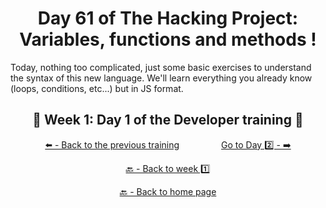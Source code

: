 <h1 align="center">Day 61 of The Hacking Project: Variables, functions and methods !</h1>

Today, nothing too complicated, just some basic exercises to understand the syntax of this new language. We'll learn everything you already know (loops, conditions, etc...) but in JS format.

<h2 align="center">🎉 Week 1: Day 1 of the Developer training 🎉</h2>

<div align="center">

  [⬅️ - Back to the previous training](https://github.com/BenjaminCharmes/THP_FullStack)
  &nbsp;&nbsp;&nbsp;&nbsp;&nbsp;&nbsp;&nbsp;&nbsp;&nbsp;&nbsp;&nbsp;&nbsp;&nbsp;&nbsp;&nbsp;
  [Go to Day 2️⃣ - ➡️](https://github.com/BenjaminCharmes/THP_Developer/tree/main/Week_1/Day_2)

</div>

<div align="center">

  [🔙 - Back to week 1️⃣](https://github.com/BenjaminCharmes/THP_Developer/tree/main/Week_1)

  [🔙 - Back to home page](https://github.com/BenjaminCharmes/THP_Developer)

</div>
